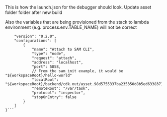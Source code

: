 
This is how the launch.json for the debugger should look. Update asset folder folder after new build

Also the variables that are being provisioned from the stack to lambda environment (e.g. process.env.TABLE_NAME) will not be correct

```{
    "version": "0.2.0",
    "configurations": [
        {
            "name": "Attach to SAM CLI",
            "type": "node",
            "request": "attach",
            "address": "localhost",
            "port": 5858,
            // From the sam init example, it would be "${workspaceRoot}/hello-world"
            "localRoot": "${workspaceRoot}/backend/cdk.out/asset.98d5755337ba235350d8b5ed6338371159894d7d66db512ac949254cda5c65c2",
            "remoteRoot": "/var/task",
            "protocol": "inspector",
            "stopOnEntry": false
        }
    ]
}```